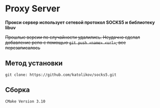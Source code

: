 # Proxy Server
**Прокси сервер использует сетевой протокол SOCKS5 и библиотеку libuv**



~~Прошлые версии по случайности удалились.
Неудачно сделал добавление репо с помощью `git push <name> <url>`, все перезаписалось~~

## Метод установки
```
git clone: https://github.com/katolikov/socks5.git
```

## Сборка
```
CMake Version 3.10
```



